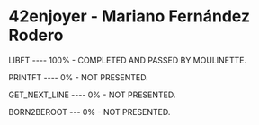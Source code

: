 # 42enjoyer - Mariano Fernández Rodero
LIBFT			---- 		100% - COMPLETED AND PASSED BY MOULINETTE.

PRINTFT			----		0% - NOT PRESENTED.

GET_NEXT_LINE	----		0% - NOT PRESENTED.

BORN2BEROOT		---			0% - NOT PRESENTED.
